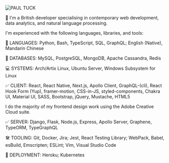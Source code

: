 ![PAUL TUCK](https://i.ibb.co/4KyYZ0B/pt-inverted.png)

🚀 I'm a British developer specialising in contemporary web development, data analytics, and natural language processing.

I'm experienced with the following languages, libraries, and tools:

💬 LANGUAGES: Python, Bash, TypeScript, SQL, GraphQL; English (Native), Mandarin Chinese

📖 DATABASES: MySQL, PostgreSQL, MongoDB, Apache Cassandra, Redis

💻 SYSTEMS: Arch/Artix Linux, Ubuntu Server, Windows Subsystem for Linux

✅ CLIENT: React, React Native, Next.js, Apollo Client, GraphQL-(cli), React Hook Form (Yup), framer-motion, CSS-in-JS, styled-components, Chakra UI, Material UI, SASS, Bootstrap, jQuery, Mustache, HTML5

I do the majority of my frontend design work using the Adobe Creative Cloud suite.

✅ SERVER: Django, Flask, Node.js, Express, Apollo Server, Graphene, TypeORM, TypeGraphQL 

🛠️ TOOLING: Git, Docker, Jira; Jest, React Testing Library; WebPack, Babel, esBuild, Emscripten; ESLint; Vim, Visual Studio Code

🚀 DEPLOYMENT: Heroku; Kubernetes

<!--
**pau1tuck/pau1tuck** is a ✨ _special_ ✨ repository because its `README.md` (this file) appears on your GitHub profile.

Here are some ideas to get you started:

- 🔭 I’m currently working on ...
- 🌱 I’m currently learning ...
- 👯 I’m looking to collaborate on ...
- 🤔 I’m looking for help with ...
- 💬 Ask me about ...
- 📫 How to reach me: ...
- 😄 Pronouns: ...
- ⚡ Fun fact: ...
-->
